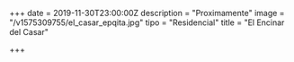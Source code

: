 +++
date = 2019-11-30T23:00:00Z
description = "Proximamente"
image = "/v1575309755/el_casar_epqita.jpg"
tipo = "Residencial"
title = "El Encinar del Casar"

+++
